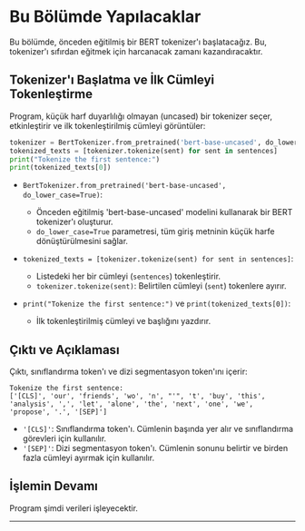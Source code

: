 # Bu Bölümde Yapılacaklar
Bu bölümde, önceden eğitilmiş bir BERT tokenizer'ı başlatacağız. Bu, tokenizer'ı sıfırdan eğitmek için harcanacak zamanı kazandıracaktır.

## Tokenizer'ı Başlatma ve İlk Cümleyi Tokenleştirme
Program, küçük harf duyarlılığı olmayan (uncased) bir tokenizer seçer, etkinleştirir ve ilk tokenleştirilmiş cümleyi görüntüler:

```python
tokenizer = BertTokenizer.from_pretrained('bert-base-uncased', do_lower_case=True)
tokenized_texts = [tokenizer.tokenize(sent) for sent in sentences]
print("Tokenize the first sentence:")
print(tokenized_texts[0])
```

- `BertTokenizer.from_pretrained('bert-base-uncased', do_lower_case=True)`: 
  - Önceden eğitilmiş 'bert-base-uncased' modelini kullanarak bir BERT tokenizer'ı oluşturur.
  - `do_lower_case=True` parametresi, tüm giriş metninin küçük harfe dönüştürülmesini sağlar.

- `tokenized_texts = [tokenizer.tokenize(sent) for sent in sentences]`:
  - Listedeki her bir cümleyi (`sentences`) tokenleştirir.
  - `tokenizer.tokenize(sent)`: Belirtilen cümleyi (`sent`) tokenlere ayırır.

- `print("Tokenize the first sentence:")` ve `print(tokenized_texts[0])`:
  - İlk tokenleştirilmiş cümleyi ve başlığını yazdırır.

## Çıktı ve Açıklaması
Çıktı, sınıflandırma token'ı ve dizi segmentasyon token'ını içerir:
```
Tokenize the first sentence:
['[CLS]', 'our', 'friends', 'wo', 'n', "'", 't', 'buy', 'this', 'analysis', ',', 'let', 'alone', 'the', 'next', 'one', 'we', 'propose', '.', '[SEP]']
```

- `'[CLS]'`: Sınıflandırma token'ı. Cümlenin başında yer alır ve sınıflandırma görevleri için kullanılır.
- `'[SEP]'`: Dizi segmentasyon token'ı. Cümlenin sonunu belirtir ve birden fazla cümleyi ayırmak için kullanılır.

## İşlemin Devamı
Program şimdi verileri işleyecektir.

---

